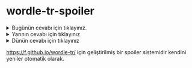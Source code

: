 # wordle-tr-spoiler

<details>
  <summary>Bugünün cevabı için tıklayınız.</summary>
  <br>
    <b> tekçi </b>
</details>

<details>
  <summary>Yarının cevabı için tıklayınız</summary>
  <br>
   <b> misal </b>
</details>

<details>
  <summary>Dünün cevabı için tıklayınız </summary>
  <br>
  <b> şinik </b>
</details>

https://f.github.io/wordle-tr/ için geliştirilmiş bir spoiler sistemidir kendini yeniler otomatik olarak.


